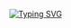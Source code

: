[![Typing SVG](https://readme-typing-svg.demolab.com?font=Fira+Code&size=50&duration=3000&pause=400&color=A3D5FF&background=FFFFFF00&center=true&vCenter=true&multiline=true&width=800&height=155&lines=Jesus+-+Marina+-+Diego;ASGBD+%26+SAD)](https://git.io/typing-svg)
